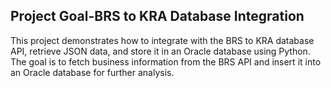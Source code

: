 ## Project Goal-BRS to KRA Database Integration
This project demonstrates how to integrate with the BRS to KRA database API, retrieve JSON data, and store it in an Oracle database using Python. The goal is to fetch business information from the BRS API and insert it into an Oracle database for further analysis.
